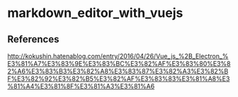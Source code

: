 # markdown_editor_with_vuejs

## References
http://kokushin.hatenablog.com/entry/2016/04/26/Vue_js_%2B_Electron_%E3%81%A7%E3%83%9E%E3%83%BC%E3%82%AF%E3%83%80%E3%82%A6%E3%83%B3%E3%82%A8%E3%83%87%E3%82%A3%E3%82%BF%E3%82%92%E3%82%B5%E3%82%AF%E3%83%83%E3%81%A8%E3%81%A4%E3%81%8F%E3%81%A3%E3%81%A6
